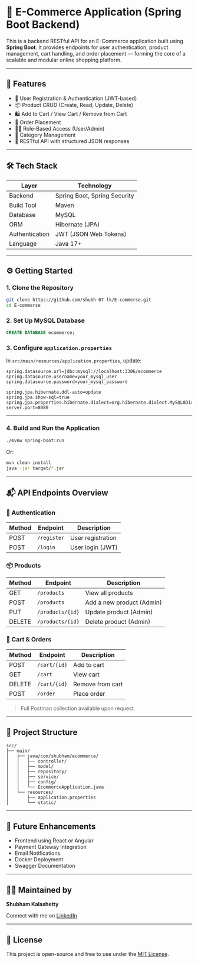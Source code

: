 

# 🛒 E-Commerce Application (Spring Boot Backend)

This is a backend RESTful API for an E-Commerce application built using **Spring Boot**. It provides endpoints for user authentication, product management, cart handling, and order placement — forming the core of a scalable and modular online shopping platform.

---

## 🚀 Features

- 🔐 User Registration & Authentication (JWT-based)
- 📦 Product CRUD (Create, Read, Update, Delete)
- 🛍️ Add to Cart / View Cart / Remove from Cart
- 🧾 Order Placement
- 🧑‍💼 Role-Based Access (User/Admin)
- 📄 Category Management
- 💬 RESTful API with structured JSON responses

---

## 🛠️ Tech Stack

| Layer        | Technology            |
|-------------|------------------------|
| Backend      | Spring Boot, Spring Security |
| Build Tool   | Maven                  |
| Database     | MySQL                  |
| ORM          | Hibernate (JPA)        |
| Authentication | JWT (JSON Web Tokens) |
| Language     | Java 17+               |

---

## ⚙️ Getting Started

### 1. Clone the Repository

```bash
git clone https://github.com/shubh-07-lk/E-commerse.git
cd E-commerse
```

### 2. Set Up MySQL Database

```sql
CREATE DATABASE ecommerce;
```

### 3. Configure `application.properties`

In `src/main/resources/application.properties`, update:

```properties
spring.datasource.url=jdbc:mysql://localhost:3306/ecommerce
spring.datasource.username=your_mysql_user
spring.datasource.password=your_mysql_password

spring.jpa.hibernate.ddl-auto=update
spring.jpa.show-sql=true
spring.jpa.properties.hibernate.dialect=org.hibernate.dialect.MySQL8Dialect
server.port=8080
```

---

### 4. Build and Run the Application

```bash
./mvnw spring-boot:run
```

Or:

```bash
mvn clean install
java -jar target/*.jar
```

---

## 📬 API Endpoints Overview

### 🔐 Authentication

| Method | Endpoint         | Description       |
|--------|------------------|-------------------|
| POST   | `/register`      | User registration |
| POST   | `/login`         | User login (JWT)  |

### 📦 Products

| Method | Endpoint        | Description             |
|--------|-----------------|-------------------------|
| GET    | `/products`     | View all products       |
| POST   | `/products`     | Add a new product (Admin)|
| PUT    | `/products/{id}`| Update product (Admin)  |
| DELETE | `/products/{id}`| Delete product (Admin)  |

### 🛒 Cart & Orders

| Method | Endpoint        | Description       |
|--------|-----------------|-------------------|
| POST   | `/cart/{id}`    | Add to cart       |
| GET    | `/cart`         | View cart         |
| DELETE | `/cart/{id}`    | Remove from cart  |
| POST   | `/order`        | Place order       |

> Full Postman collection available upon request.

---

## 📁 Project Structure

```
src/
├── main/
│   ├── java/com/shubham/ecommerce/
│   │   ├── controller/
│   │   ├── model/
│   │   ├── repository/
│   │   ├── service/
│   │   ├── config/
│   │   └── EcommerceApplication.java
│   └── resources/
│       ├── application.properties
│       └── static/
```

---

## 📌 Future Enhancements

- Frontend using React or Angular
- Payment Gateway Integration
- Email Notifications
- Docker Deployment
- Swagger Documentation

---

## 🙋‍♂️ Maintained by

**Shubham Kalashetty**

Connect with me on [LinkedIn]([https://www.linkedin.com/](https://www.linkedin.com/in/shubham-kalashetty-b02941272/))

---

## 📝 License

This project is open-source and free to use under the [MIT License](LICENSE).
